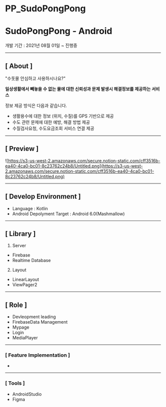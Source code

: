 # PP_SudoPongPong
# SudoPongPong **- Android**

개발 기간 : 2021년 08월 01일 ~ 진행중

---

## **[ About ]**

"수돗물 안심하고 사용하시나요?"

**일상생활에서 빼놓을 수 없는 물에 대한 신뢰성과 문제 발생시 해결정보를 제공하는 서비스**

정보 제공 방식은 다음과 같습니다.

- 생활용수에 대한 정보 (위치, 수질)를 GPS 기반으로 제공
- 수도 관련 문제에 대한 예방, 해결 방법 제공
- 수질검사요청, 수도요금조회 서비스 연결 제공

---

## **[ Preview ]**

![https://s3-us-west-2.amazonaws.com/secure.notion-static.com/cff3516b-ea40-4ca0-bc01-8c23762c24b8/Untitled.png](https://s3-us-west-2.amazonaws.com/secure.notion-static.com/cff3516b-ea40-4ca0-bc01-8c23762c24b8/Untitled.png)

---

## **[ Develop Environment ]**

- Language : Kotlin
- Android Depolyment Target : Android 6.0(Mashmallow)

---

## **[ Library ]**

1. Server
- Firebase
- Realtime Database

2. Layout 
- LinearLayout
- ViewPager2


---

## **[ Role ]**

- Devleopment leading
- FirebaseData Management
- Mypage
- Login
- MediaPlayer

---

### **[ Feature Implementation ]**

- 

      
---

### **[ Tools ]**

- AndroidStudio
- Figma

